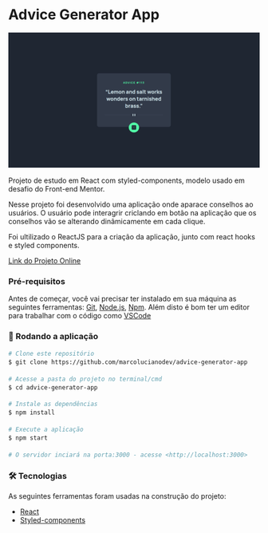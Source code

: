 # Advice Generator App

[![Preview Image](https://github.com/marcolucianodev/advice-generator-app/blob/master/public/advice-generator.png)](https://app-advice-generator.netlify.app/)

Projeto de estudo em React com styled-components, modelo usado em desafio do Front-end Mentor.

Nesse projeto foi desenvolvido uma aplicação onde aparace conselhos ao usuários. O usuário pode interagrir criclando em botão na aplicação que os conselhos vão se alterando dinâmicamente em cada clique. 

Foi ultilizado o ReactJS para a criação da aplicação, junto com react hooks e styled components.

[Link do Projeto Online](https://app-advice-generator.netlify.app/)

### Pré-requisitos

Antes de começar, você vai precisar ter instalado em sua máquina as seguintes ferramentas:
[Git](https://git-scm.com), [Node.js](https://nodejs.org/en/), [Npm](https://www.npmjs.com/). 
Além disto é bom ter um editor para trabalhar com o código como [VSCode](https://code.visualstudio.com/)

### 🎲 Rodando a aplicação

```bash
# Clone este repositório
$ git clone https://github.com/marcolucianodev/advice-generator-app

# Acesse a pasta do projeto no terminal/cmd
$ cd advice-generator-app

# Instale as dependências
$ npm install

# Execute a aplicação
$ npm start

# O servidor inciará na porta:3000 - acesse <http://localhost:3000>
```

### 🛠 Tecnologias

As seguintes ferramentas foram usadas na construção do projeto:

- [React](https://pt-br.reactjs.org/)
- [Styled-components](https://styled-components.com/)